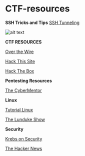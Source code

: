 # CTF-resources

**SSH Tricks and Tips**
[SSH Tunneling](https://github.com/tcrosby56/CTF-resources/blob/master/SSH_TUNNEL.md)

![alt text](https://github.com/tcrosby56/CTF-resources/blob/master/skull.jpg)

**CTF RESOURCES**

[Over the Wire](https://overthewire.org/)

[Hack This Site](https://www.hackthissite.org/)

[Hack The Box](https://www.hackthebox.eu/)

**Pentesting Resources**

[The CyberMentor](https://www.youtube.com/channel/UC0ArlFuFYMpEewyRBzdLHiw)

**Linux**

[Tutorial Linux](https://www.youtube.com/channel/UCvA_wgsX6eFAOXI8Rbg_WiQ)


[The Lunduke Show](https://www.youtube.com/channel/UCkK9UDm_ZNrq_rIXCz3xCGA)

**Security**

[Krebs on Security](https://krebsonsecurity.com/)

[The Hacker News](https://thehackernews.com/)
